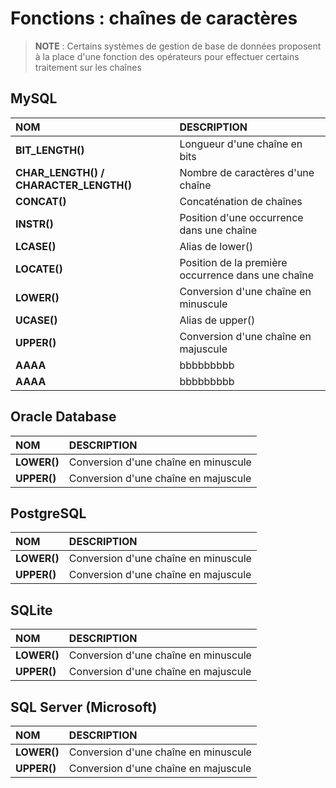 # Fonctions : chaînes de caractères

> **NOTE** : Certains systèmes de gestion de base de données proposent à la place d'une fonction des opérateurs pour effectuer certains traitement sur les chaînes

## MySQL

|NOM|DESCRIPTION|
|:--|:--|
|**BIT_LENGTH()**|Longueur d'une chaîne en bits|
|**CHAR_LENGTH() / CHARACTER_LENGTH()**|Nombre de caractères d'une chaîne|
|**CONCAT()**|Concaténation de chaînes|
|**INSTR()**|Position d'une occurrence dans une chaîne|
|**LCASE()**|Alias de lower()|
|**LOCATE()**|Position de la première occurrence dans une chaîne|
|**LOWER()**|Conversion d'une chaîne en minuscule|
|**UCASE()**|Alias de upper()|
|**UPPER()**|Conversion d'une chaîne en majuscule|
|**AAAA**|bbbbbbbbb|
|**AAAA**|bbbbbbbbb|

## Oracle Database

|NOM|DESCRIPTION|
|:--|:--|
|**LOWER()**|Conversion d'une chaîne en minuscule|
|**UPPER()**|Conversion d'une chaîne en majuscule|

## PostgreSQL

|NOM|DESCRIPTION|
|:--|:--|
|**LOWER()**|Conversion d'une chaîne en minuscule|
|**UPPER()**|Conversion d'une chaîne en majuscule|

## SQLite

|NOM|DESCRIPTION|
|:--|:--|
|**LOWER()**|Conversion d'une chaîne en minuscule|
|**UPPER()**|Conversion d'une chaîne en majuscule|

## SQL Server (Microsoft)

|NOM|DESCRIPTION|
|:--|:--|
|**LOWER()**|Conversion d'une chaîne en minuscule|
|**UPPER()**|Conversion d'une chaîne en majuscule|
